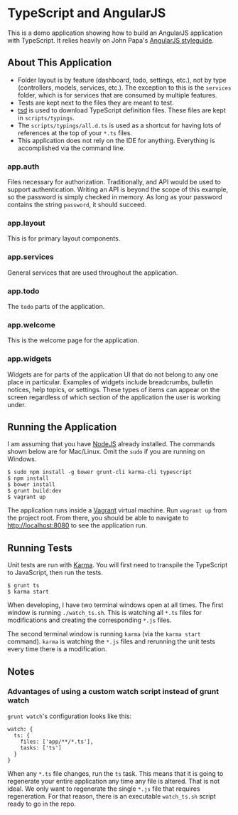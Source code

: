 # TypeScript and AngularJS

This is a demo application showing how to build an AngularJS application with TypeScript. It relies heavily on John Papa's
[AngularJS styleguide](https://github.com/johnpapa/angular-styleguide).

## About This Application

+   Folder layout is by feature (dashboard, todo, settings, etc.), not by type (controllers, models, services, etc.).
    The exception to this is the `services` folder, which is for services that are consumed by multiple features.
+   Tests are kept next to the files they are meant to test.
+   [tsd](https://github.com/DefinitelyTyped/tsd) is used to download TypeScript definition files. These files are 
    kept in `scripts/typings`.
+   The `scripts/typings/all.d.ts` is used as a shortcut for having lots of references at the top of your `*.ts` files.
+   This application does not rely on the IDE for anything. Everything is accomplished via the command line.

### app.auth

Files necessary for authorization. Traditionally, and API would be used to support authentication. Writing an API is 
beyond the scope of this example, so the password is simply checked in memory. As long as your password contains the 
string `password`, it should succeed.

### app.layout

This is for primary layout components.

### app.services

General services that are used throughout the application.

### app.todo

The `todo` parts of the application.

### app.welcome

This is the welcome page for the application.

### app.widgets

Widgets are for parts of the application UI that do not belong to any one place in particular. Examples of widgets include
breadcrumbs, bulletin notices, help topics, or settings. These types of items can appear on the screen regardless of which
section of the application the user is working under.

## Running the Application

I am assuming that you have [NodeJS](https://nodejs.org) already installed. The commands shown below are for Mac/Linux.
Omit the `sudo` if you are running on Windows.

```
$ sudo npm install -g bower grunt-cli karma-cli typescript
$ npm install
$ bower install
$ grunt build:dev
$ vagrant up
```

The application runs inside a [Vagrant](https://www.vagrantup.com) virtual machine. Run `vagrant up` from the project 
root. From there, you  should be able to navigate to [http://localhost:8080](http://localhost:8080) to see the 
application run.

## Running Tests

Unit tests are run with [Karma](http://karma-runner.github.io/0.12/index.html). You will first need to transpile the
TypeScript to JavaScript, then run the tests.

```
$ grunt ts
$ karma start
```

When developing, I have two terminal windows open at all times.  The first window is running `./watch_ts.sh`. This is 
watching all `*.ts` files for modifications and creating the corresponding `*.js` files. 

The second terminal window is running `karma` (via the `karma start` command). `karma` is watching the `*.js` files and
rerunning the unit tests every time there is a modification.

## Notes

### Advantages of using a custom watch script instead of grunt watch

`grunt watch`'s configuration looks like this:

```
watch: {
  ts: {
    files: ['app/**/*.ts'],
    tasks: ['ts']
  }
}
```

When any `*.ts` file changes, run the `ts` task. This means that it is going to regenerate your entire application any
time any file is altered. That is not ideal. We only want to regenerate the single `*.js` file that requires 
regeneration. For that reason, there is an executable `watch_ts.sh` script ready to go in the repo.

